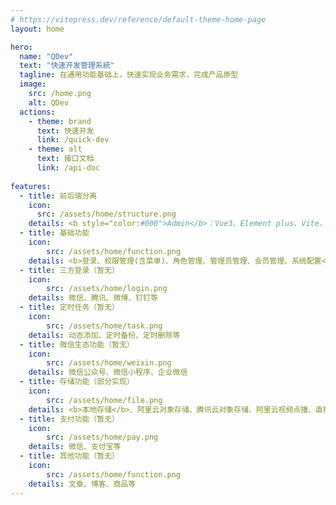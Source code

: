 ```yaml
---
# https://vitepress.dev/reference/default-theme-home-page
layout: home

hero:
  name: "QDev"
  text: "快速开发管理系統"
  tagline: 在通用功能基础上，快速实现业务需求，完成产品原型
  image:
    src: /home.png
    alt: QDev
  actions:
    - theme: brand
      text: 快速开发
      link: /quick-dev
    - theme: alt
      text: 接口文档
      link: /api-doc
    
features:
  - title: 前后端分离
    icon:
      src: /assets/home/structure.png
    details: <b style="color:#000">Admin</b>：Vue3、Element plus、Vite，<b style="color:#000">Web</b>(暂无)：Nuxt3、Element plus，<b style="color:#000">Serve</b>：Nestjs、TypeOrm，比较适合前端转全栈的开发者
  - title: 基础功能
    icon:
        src: /assets/home/function.png
    details: <b>登录、权限管理(含菜单)、角色管理、管理员管理、会员管理、系统配置</b>
  - title: 三方登录（暂无）
    icon:
        src: /assets/home/login.png
    details: 微信、腾讯、微博、钉钉等
  - title: 定时任务（暂无）
    icon:
        src: /assets/home/task.png
    details: 动态添加、定时备份、定时删除等
  - title: 微信生态功能（暂无）
    icon:
        src: /assets/home/weixin.png
    details: 微信公众号、微信小程序、企业微信
  - title: 存储功能（部分实现）
    icon:
        src: /assets/home/file.png
    details: <b>本地存储</b>、阿里云对象存储、腾讯云对象存储、阿里云视频点播、直播
  - title: 支付功能（暂无）
    icon:
        src: /assets/home/pay.png
    details: 微信、支付宝等
  - title: 其他功能（暂无）
    icon:
        src: /assets/home/function.png    
    details: 文章、博客、商品等
---
```



